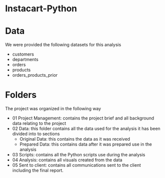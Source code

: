 # Instacart-Python
# Data

We were provided the following datasets for this analysis
- customers
- departments
- orders
- products
- orders_products_prior

# Folders

The project was organized in the following way
- 01 Project Management: contains the project brief and all background data relating to the project
- 02 Data: this folder contains all the data used for the analysis it has been divided into to sections
  - Original Data: this contains the data as it was received
  - Prepared Data: this contains data after it was prepared use in the analysis
- 03 Scripts: contains all the Python scripts use during the analysis
- 04 Analysis: contains all visuals created from the data
- 05 Sent to client: contains all communications sent to the client including the final report.
